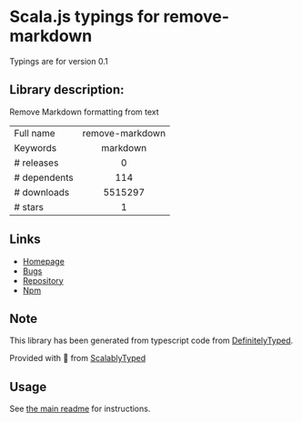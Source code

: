 
# Scala.js typings for remove-markdown

Typings are for version 0.1

## Library description:
Remove Markdown formatting from text

|                    |                 |
| ------------------ | :-------------: |
| Full name          | remove-markdown |
| Keywords           | markdown |
| # releases         | 0 |
| # dependents       | 114 |
| # downloads        | 5515297 |
| # stars            | 1 |

## Links
- [Homepage](https://github.com/stiang/remove-markdown)
- [Bugs](https://github.com/stiang/remove-markdown/issues)
- [Repository](https://github.com/stiang/remove-markdown)
- [Npm](https://www.npmjs.com/package/remove-markdown)
    


## Note
This library has been generated from typescript code from [DefinitelyTyped](https://definitelytyped.org).

Provided with :purple_heart: from [ScalablyTyped](https://github.com/oyvindberg/ScalablyTyped)

## Usage
See [the main readme](../../readme.md) for instructions.


